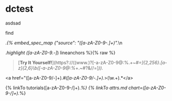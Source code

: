 # dctest
asdsad




<div id="feedback"></div>


find

.*{% embed_spec_map {"source": "([a-zA-Z0-9\-\.]+)".*\n


.*highlight ([a-zA-Z0-9\.\-]*) lineanchors %}{% raw %}


>\[__Try It Yourself!__\]\(https?:\/\/((www\.)?[-a-zA-Z0-9@:%._\+~#=]{2,256}\.[a-z]{2,6}\b([-a-zA-Z0-9@:%_\+.~#?&//=]*)).*

<a href="([a-zA-Z0-9\/\-]+).*#([a-zA-Z0-9\/\-\.]+).*>(\w.+).*<\/a>

{% linkTo tutorials([a-zA-Z0-9\-\/]+).*%}
{% linkTo attrs\.md chart=([a-zA-Z0-9\-\/]+).*%}